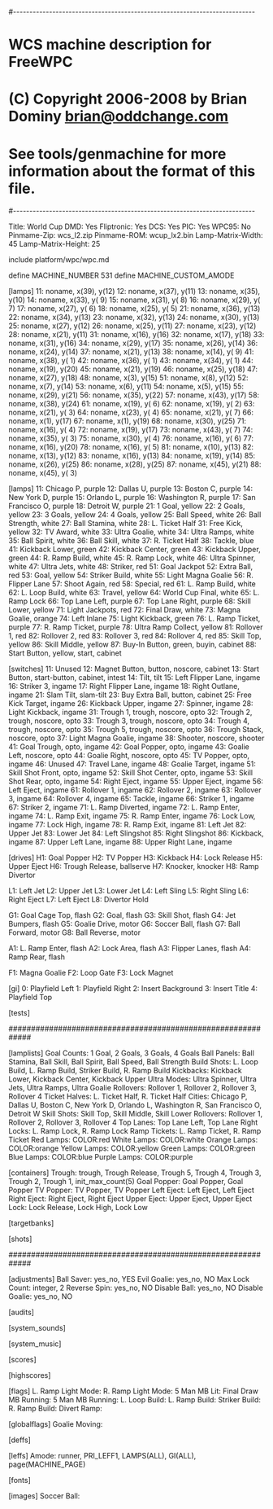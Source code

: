 #--------------------------------------------------------------------------
# WCS machine description for FreeWPC
# (C) Copyright 2006-2008 by Brian Dominy <brian@oddchange.com>
#
# See tools/genmachine for more information about the format of this file.
#--------------------------------------------------------------------------

Title: World Cup
DMD: Yes
Fliptronic: Yes
DCS: Yes
PIC: Yes
WPC95: No
Pinmame-Zip: wcs_l2.zip
Pinmame-ROM: wcup_lx2.bin
Lamp-Matrix-Width: 45
Lamp-Matrix-Height: 25

include platform/wpc/wpc.md

define MACHINE_NUMBER 531
define MACHINE_CUSTOM_AMODE

[lamps]
11: noname, x(39), y(12)
12: noname, x(37), y(11)
13: noname, x(35), y(10)
14: noname, x(33), y( 9)
15: noname, x(31), y( 8)
16: noname, x(29), y( 7)
17: noname, x(27), y( 6)
18: noname, x(25), y( 5)
21: noname, x(36), y(13)
22: noname, x(34), y(13)
23: noname, x(32), y(13)
24: noname, x(30), y(13)
25: noname, x(27), y(12)
26: noname, x(25), y(11)
27: noname, x(23), y(12)
28: noname, x(21), y(11)
31: noname, x(16), y(16)
32: noname, x(17), y(18)
33: noname, x(31), y(16)
34: noname, x(29), y(17)
35: noname, x(26), y(14)
36: noname, x(24), y(14)
37: noname, x(21), y(13)
38: noname, x(14), y( 9)
41: noname, x(38), y( 1)
42: noname, x(36), y( 1)
43: noname, x(34), y( 1)
44: noname, x(19), y(20)
45: noname, x(21), y(19)
46: noname, x(25), y(18)
47: noname, x(27), y(18)
48: noname, x(3), y(15)
51: noname, x(8), y(12)
52: noname, x(7), y(14)
53: noname, x(6), y(11)
54: noname, x(5), y(15)
55: noname, x(29), y(21)
56: noname, x(35), y(22)
57: noname, x(43), y(17)
58: noname, x(38), y(24)
61: noname, x(19), y( 6)
62: noname, x(19), y( 2)
63: noname, x(21), y( 3)
64: noname, x(23), y( 4)
65: noname, x(21), y( 7)
66: noname, x(1), y(17)
67: noname, x(1), y(19)
68: noname, x(30), y(25)
71: noname, x(16), y( 4)
72: noname, x(19), y(17)
73: noname, x(43), y( 7)
74: noname, x(35), y( 3)
75: noname, x(30), y( 4)
76: noname, x(16), y( 6)
77: noname, x(16), y(20)
78: noname, x(16), y( 5)
81: noname, x(10), y(13)
82: noname, x(13), y(12)
83: noname, x(16), y(13)
84: noname, x(19), y(14)
85: noname, x(26), y(25)
86: noname, x(28), y(25)
87: noname, x(45), y(21)
88: noname, x(45), y( 3)

[lamps]
11: Chicago P, purple
12: Dallas U, purple
13: Boston C, purple
14: New York D, purple
15: Orlando L, purple
16: Washington R, purple
17: San Francisco O, purple
18: Detroit W, purple
21: 1 Goal, yellow
22: 2 Goals, yellow
23: 3 Goals, yellow
24: 4 Goals, yellow
25: Ball Speed, white
26: Ball Strength, white
27: Ball Stamina, white
28: L. Ticket Half
31: Free Kick, yellow
32: TV Award, white
33: Ultra Goalie, white
34: Ultra Ramps, white
35: Ball Spirit, white
36: Ball Skill, white
37: R. Ticket Half
38: Tackle, blue
41: Kickback Lower, green
42: Kickback Center, green
43: Kickback Upper, green
44: R. Ramp Build, white
45: R. Ramp Lock, white
46: Ultra Spinner, white
47: Ultra Jets, white
48: Striker, red
51: Goal Jackpot
52: Extra Ball, red
53: Goal, yellow
54: Striker Build, white
55: Light Magna Goalie
56: R. Flipper Lane
57: Shoot Again, red
58: Special, red
61: L. Ramp Build, white
62: L. Loop Build, white
63: Travel, yellow
64: World Cup Final, white
65: L. Ramp Lock
66: Top Lane Left, purple
67: Top Lane Right, purple
68: Skill Lower, yellow
71: Light Jackpots, red
72: Final Draw, white
73: Magna Goalie, orange
74: Left Inlane
75: Light Kickback, green
76: L. Ramp Ticket, purple
77: R. Ramp Ticket, purple
78: Ultra Ramp Collect, yellow
81: Rollover 1, red
82: Rollover 2, red
83: Rollover 3, red
84: Rollover 4, red
85: Skill Top, yellow
86: Skill Middle, yellow
87: Buy-In Button, green, buyin, cabinet
88: Start Button, yellow, start, cabinet

[switches]
11: Unused
12: Magnet Button, button, noscore, cabinet
13: Start Button, start-button, cabinet, intest
14: Tilt, tilt
15: Left Flipper Lane, ingame
16: Striker 3, ingame
17: Right Flipper Lane, ingame
18: Right Outlane, ingame
21: Slam Tilt, slam-tilt
23: Buy Extra Ball, button, cabinet
25: Free Kick Target, ingame
26: Kickback Upper, ingame
27: Spinner, ingame
28: Light Kickback, ingame
31: Trough 1, trough, noscore, opto
32: Trough 2, trough, noscore, opto
33: Trough 3, trough, noscore, opto
34: Trough 4, trough, noscore, opto
35: Trough 5, trough, noscore, opto
36: Trough Stack, noscore, opto
37: Light Magna Goalie, ingame
38: Shooter, noscore, shooter
41: Goal Trough, opto, ingame
42: Goal Popper, opto, ingame
43: Goalie Left, noscore, opto
44: Goalie Right, noscore, opto
45: TV Popper, opto, ingame
46: Unused
47: Travel Lane, ingame
48: Goalie Target, ingame
51: Skill Shot Front, opto, ingame
52: Skill Shot Center, opto, ingame
53: Skill Shot Rear, opto, ingame
54: Right Eject, ingame
55: Upper Eject, ingame
56: Left Eject, ingame
61: Rollover 1, ingame
62: Rollover 2, ingame
63: Rollover 3, ingame
64: Rollover 4, ingame
65: Tackle, ingame
66: Striker 1, ingame
67: Striker 2, ingame
71: L. Ramp Diverted, ingame
72: L. Ramp Enter, ingame
74: L. Ramp Exit, ingame
75: R. Ramp Enter, ingame
76: Lock Low, ingame
77: Lock High, ingame
78: R. Ramp Exit, ingame
81: Left Jet
82: Upper Jet
83: Lower Jet
84: Left Slingshot
85: Right Slingshot
86: Kickback, ingame
87: Upper Left Lane, ingame
88: Upper Right Lane, ingame

[drives]
H1: Goal Popper
H2: TV Popper
H3: Kickback
H4: Lock Release
H5: Upper Eject
H6: Trough Release, ballserve
H7: Knocker, knocker
H8: Ramp Divertor

L1: Left Jet
L2: Upper Jet
L3: Lower Jet
L4: Left Sling
L5: Right Sling
L6: Right Eject
L7: Left Eject
L8: Divertor Hold

G1: Goal Cage Top, flash
G2: Goal, flash
G3: Skill Shot, flash
G4: Jet Bumpers, flash
G5: Goalie Drive, motor
G6: Soccer Ball, flash
G7: Ball Forward, motor
G8: Ball Reverse, motor

A1: L. Ramp Enter, flash
A2: Lock Area, flash
A3: Flipper Lanes, flash
A4: Ramp Rear, flash

F1: Magna Goalie
F2: Loop Gate
F3: Lock Magnet

[gi]
0: Playfield Left
1: Playfield Right
2: Insert Background
3: Insert Title
4: Playfield Top

[tests]

#############################################################

[lamplists]
Goal Counts: 1 Goal, 2 Goals, 3 Goals, 4 Goals
Ball Panels: Ball Stamina, Ball Skill, Ball Spirit, Ball Speed, Ball Strength
Build Shots: L. Loop Build, L. Ramp Build, Striker Build, R. Ramp Build
Kickbacks: Kickback Lower, Kickback Center, Kickback Upper
Ultra Modes: Ultra Spinner, Ultra Jets, Ultra Ramps, Ultra Goalie
Rollovers: Rollover 1, Rollover 2, Rollover 3, Rollover 4
Ticket Halves: L. Ticket Half, R. Ticket Half
Cities: Chicago P, Dallas U, Boston C, New York D, Orlando L, Washington R, San Francisco O, Detroit W
Skill Shots: Skill Top, Skill Middle, Skill Lower
Rollovers: Rollover 1, Rollover 2, Rollover 3, Rollover 4
Top Lanes: Top Lane Left, Top Lane Right
Locks: L. Ramp Lock, R. Ramp Lock
Ramp Tickets: L. Ramp Ticket, R. Ramp Ticket
Red Lamps: COLOR:red
White Lamps: COLOR:white
Orange Lamps: COLOR:orange
Yellow Lamps: COLOR:yellow
Green Lamps: COLOR:green
Blue Lamps: COLOR:blue
Purple Lamps: COLOR:purple

[containers]
Trough: trough, Trough Release, Trough 5, Trough 4, Trough 3, Trough 2, Trough 1, init_max_count(5)
Goal Popper: Goal Popper, Goal Popper
TV Popper: TV Popper, TV Popper
Left Eject: Left Eject, Left Eject
Right Eject: Right Eject, Right Eject
Upper Eject: Upper Eject, Upper Eject
Lock: Lock Release, Lock High, Lock Low

[targetbanks]

[shots]

#############################################################

[adjustments]
Ball Saver: yes_no, YES
Evil Goalie: yes_no, NO
Max Lock Count: integer, 2
Reverse Spin: yes_no, NO
Disable Ball: yes_no, NO
Disable Goalie: yes_no, NO

[audits]

[system_sounds]

[system_music]

[scores]

[highscores]

[flags]
L. Ramp Light Mode:
R. Ramp Light Mode:
5 Man MB Lit:
Final Draw MB Running:
5 Man MB Running:
L. Loop Build:
L. Ramp Build:
Striker Build:
R. Ramp Build:
Divert Ramp:

[globalflags]
Goalie Moving:

[deffs]

[leffs]
Amode: runner, PRI_LEFF1, LAMPS(ALL), GI(ALL), page(MACHINE_PAGE)

[fonts]

[images]
Soccer Ball:
